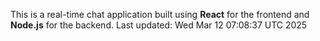 This is a real-time chat application built using **React** for the frontend and **Node.js** for the backend.
Last updated: Wed Mar 12 07:08:37 UTC 2025
